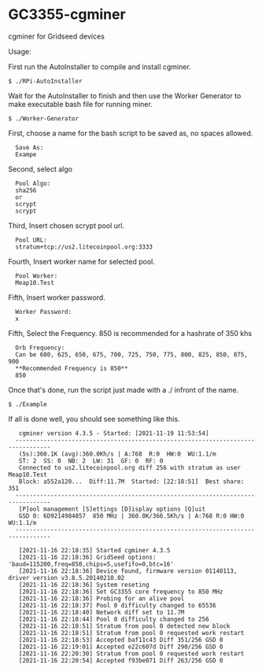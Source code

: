 # GC3355-cgminer
cgminer for Gridseed devices

Usage:

First run the AutoInstaller to compile and install cgminer.

	$ ./RPi-AutoInstaller

Wait for the AutoInstaller to finish and then use the Worker Generator to make executable bash file for running miner.

	$ ./Worker-Generator

First, choose a name for the bash script to be saved as, no spaces allowed.

	  Save As:
	  Exampe
Second, select algo

	  Pool Algo:
	  sha256
	  or
	  scrypt
	  scrypt

Third, Insert chosen scrypt pool url.

	  Pool URL:
	  stratum+tcp://us2.litecoinpool.org:3333

Fourth, Insert worker name for selected pool.

	  Pool Worker:
	  Meap10.Test

Fifth, Insert worker password.

	  Worker Password:
	  x

Fifth, Select the Frequency. 850 is recommended for a hashrate of 350 khs

	  Orb Frequency:
	  Can be 600, 625, 650, 675, 700, 725, 750, 775, 800, 825, 850, 875, 900
	  **Recommended Frequency is 850**
	  850

Once that's done, run the script just made with a ./ infront of the name.

	$ ./Example

If all is done well, you should see something like this.


	   cgminer version 4.3.5 - Started: [2021-11-19 11:53:54]
	  --------------------------------------------------------------------------------
	   (5s):360.1K (avg):360.0Kh/s | A:768  R:0  HW:0  WU:1.1/m
	   ST: 2  SS: 0  NB: 2  LW: 31  GF: 0  RF: 0
	   Connected to us2.litecoinpool.org diff 256 with stratum as user Meap10.Test
	   Block: a552a120...  Diff:11.7M  Started: [22:18:51]  Best share: 351
	  --------------------------------------------------------------------------------
	   [P]ool management [S]ettings [D]isplay options [Q]uit
	   GSD 0: 6D9214984857  850 MHz | 360.0K/366.5Kh/s | A:768 R:0 HW:0 WU:1.1/m
	  --------------------------------------------------------------------------------

	   [2021-11-16 22:18:35] Started cgminer 4.3.5
	   [2021-11-16 22:18:36] GridSeed options: 'baud=115200,freq=850,chips=5,usefifo=0,btc=16'
	   [2021-11-16 22:18:36] Device found, firmware version 01140113, driver version v3.8.5.20140210.02
	   [2021-11-16 22:18:36] System reseting
	   [2021-11-16 22:18:36] Set GC3355 core frequency to 850 MHz
	   [2021-11-16 22:18:36] Probing for an alive pool
	   [2021-11-16 22:18:37] Pool 0 difficulty changed to 65536
	   [2021-11-16 22:18:40] Network diff set to 11.7M
	   [2021-11-16 22:18:44] Pool 0 difficulty changed to 256
	   [2021-11-16 22:18:51] Stratum from pool 0 detected new block
	   [2021-11-16 22:18:51] Stratum from pool 0 requested work restart
	   [2021-11-16 22:18:53] Accepted baf11c43 Diff 351/256 GSD 0
	   [2021-11-16 22:19:01] Accepted e22c607d Diff 290/256 GSD 0
	   [2021-11-16 22:20:30] Stratum from pool 0 requested work restart
	   [2021-11-16 22:20:54] Accepted f93be071 Diff 263/256 GSD 0
